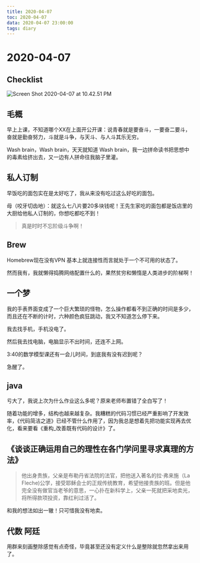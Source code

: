 ```yaml
---
title: 2020-04-07
toc: 2020-04-07
data: 2020-04-07 23:00:00
tags: diary
---
```



# 2020-04-07

## Checklist

![Screen Shot 2020-04-07 at 10.42.51 PM](https://tva1.sinaimg.cn/large/00831rSTgy1gdll3fphnbj30zw0u0gz2.jpg)

## 毛概

早上上课，不知道哪个XX在上面开公开课：说青春就是要奋斗，一要奋二要斗，奋就是勤奋努力，斗就是斗争，与天斗、与人斗其乐无穷。

Wash brain，Wash brain，天天就知道 Wash brain，我一边拼命读书把思想中的毒素给挤出去，又一边有人拼命往我脑子里灌。



## 私人订制

早饭吃的面包实在是太好吃了，我从来没有吃过这么好吃的面包。

母（咬牙切齿地）：就这么七八片要20多块钱呢！王先生家吃的面包都是饭店里的大厨给他私人订制的，你想吃都吃不到！

> 真是时时不忘阶级斗争啊！

## Brew

Homebrew现在没有VPN 基本上就连接性而言就处于一个不可用的状态了。

然而我有，我就懒得捣腾网络配置什么的，果然贫穷和懒惰是人类进步的阶梯啊！

## 一个梦

我的手表界面变成了一个巨大繁琐的怪物，怎么操作都看不到正确的时间是多少，而且还在不断的计时，六种颜色疯狂跳动，我又不知道怎么停下来。

我去找手机，手机没电了。

然后我去找电脑，电脑显示不出时间，还连不上网。

3:40的数学模型课还有一会儿时间，到底我有没有迟到呢？

急醒了。

## java

亏大了，我说上次为什么作业这么多呢？原来老师布置错了全白写了！

随着功能的增多，结构也越来越复杂。我糟糕的代码习惯已经严重影响了开发效率，《代码简洁之道》已经不管什么作用了，因为我总是想着先把功能实现再去优化，看来要看《重构_改善既有代码的设计》了。

## 《谈谈正确运用自己的理性在各门学问里寻求真理的方法》 

> 他出身贵族，父亲是布勒丹省法院的法官，把他送入著名的拉·弗来施（La Fleche)公学，接受耶稣会士的正规传统教育，希望他接贵族的班。但是他完全没有做官当老爷的意思，一心扑在新科学上，父亲一死就把采地卖光，将所得款项投资，靠红利过活了。

和我的想法如出一辙！只可惜我没有地卖。

## 代数 阿廷

用群来刻画整除感觉有点奇怪，毕竟甚至还没有定义什么是整除就忽然拿出来用了。





